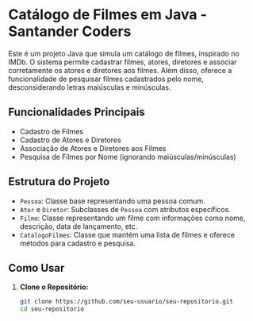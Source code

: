 
# Catálogo de Filmes em Java - Santander Coders

Este é um projeto Java que simula um catálogo de filmes, inspirado no IMDb. O sistema permite cadastrar filmes, atores, diretores e associar corretamente os atores e diretores aos filmes. Além disso, oferece a funcionalidade de pesquisar filmes cadastrados pelo nome, desconsiderando letras maiúsculas e minúsculas.

## Funcionalidades Principais

- Cadastro de Filmes
- Cadastro de Atores e Diretores
- Associação de Atores e Diretores aos Filmes
- Pesquisa de Filmes por Nome (ignorando maiúsculas/minúsculas)

## Estrutura do Projeto

- `Pessoa`: Classe base representando uma pessoa comum.
- `Ator` e `Diretor`: Subclasses de `Pessoa` com atributos específicos.
- `Filme`: Classe representando um filme com informações como nome, descrição, data de lançamento, etc.
- `CatalogoFilmes`: Classe que mantém uma lista de filmes e oferece métodos para cadastro e pesquisa.

## Como Usar

1. **Clone o Repositório:**
   ```bash
   git clone https://github.com/seu-usuario/seu-repositorio.git
   cd seu-repositorio

